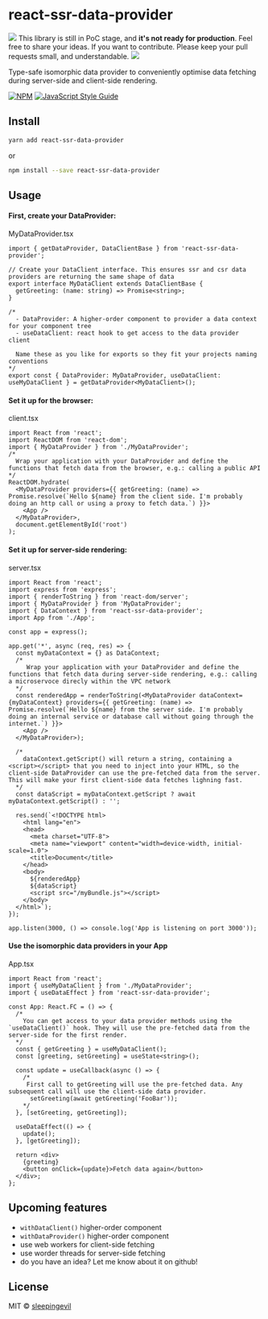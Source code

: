 # react-ssr-data-provider

<img src="https://img.icons8.com/offices/30/000000/warning-shield.png"/> This library is still in PoC stage, and <strong>it's not ready for production</strong>. Feel free to share your ideas. If you want to contribute. Please keep your pull requests small, and understandable. <img src="https://img.icons8.com/offices/30/000000/warning-shield.png"/>

Type-safe isomorphic data provider to conveniently optimise data fetching during server-side and client-side rendering.

[![NPM](https://img.shields.io/npm/v/react-ssr-data-provider.svg)](https://www.npmjs.com/package/react-ssr-data-provider) [![JavaScript Style Guide](https://img.shields.io/badge/code_style-standard-brightgreen.svg)](https://standardjs.com)

## Install

```bash
yarn add react-ssr-data-provider
```
or
```bash
npm install --save react-ssr-data-provider
```

## Usage

#### First, create your DataProvider:

MyDataProvider.tsx
```tsx
import { getDataProvider, DataClientBase } from 'react-ssr-data-provider';

// Create your DataClient interface. This ensures ssr and csr data providers are returning the same shape of data
export interface MyDataClient extends DataClientBase {
  getGreeting: (name: string) => Promise<string>;
}

/* 
  - DataProvider: A higher-order component to provider a data context for your component tree
  - useDataClient: react hook to get access to the data provider client
  
  Name these as you like for exports so they fit your projects naming conventions
*/
export const { DataProvider: MyDataProvider, useDataClient: useMyDataClient } = getDataProvider<MyDataClient>();
```

#### Set it up for the browser:

client.tsx
```tsx
import React from 'react';
import ReactDOM from 'react-dom';
import { MyDataProvider } from './MyDataProvider';
/* 
  Wrap your application with your DataProvider and define the functions that fetch data from the browser, e.g.: calling a public API
*/
ReactDOM.hydrate(
  <MyDataProvider providers={{ getGreeting: (name) => Promise.resolve(`Hello ${name} from the client side. I'm probably doing an http call or using a proxy to fetch data.`) }}>
    <App />
  </MyDataProvider>,
  document.getElementById('root')
);
```

#### Set it up for server-side rendering:

server.tsx
```tsx
import React from 'react';
import express from 'express';
import { renderToString } from 'react-dom/server';
import { MyDataProvider } from 'MyDataProvider';
import { DataContext } from 'react-ssr-data-provider';
import App from './App';

const app = express();

app.get('*', async (req, res) => {
  const myDataContext = {} as DataContext;
  /*
     Wrap your application with your DataProvider and define the functions that fetch data during server-side rendering, e.g.: calling a microservoce direcly within the VPC network
  */
  const renderedApp = renderToString(<MyDataProvider dataContext={myDataContext} providers={{ getGreeting: (name) => Promise.resolve(`Hello ${name} from the server side. I'm probably doing an internal service or database call without going through the internet.`) }}>
    <App />
  </MyDataProvider>);

  /*
    dataContext.getScript() will return a string, containing a <script></script> that you need to inject into your HTML, so the client-side DataProvider can use the pre-fetched data from the server. This will make your first client-side data fetches lighning fast.
  */
  const dataScript = myDataContext.getScript ? await myDataContext.getScript() : '';

  res.send(`<!DOCTYPE html>
    <html lang="en">
    <head>
      <meta charset="UTF-8">
      <meta name="viewport" content="width=device-width, initial-scale=1.0">
      <title>Document</title>
    </head>
    <body>
      ${renderedApp}
      ${dataScript}
      <script src="/myBundle.js"></script>
    </body>
  </html>`);
});

app.listen(3000, () => console.log('App is listening on port 3000'));
```

#### Use the isomorphic data providers in your App

App.tsx
```tsx
import React from 'react';
import { useMyDataClient } from './MyDataProvider';
import { useDataEffect } from 'react-ssr-data-provider';

const App: React.FC = () => {
  /* 
    You can get access to your data provider methods using the `useDataClient()` hook. They will use the pre-fetched data from the server-side for the first render.
  */
  const { getGreeting } = useMyDataClient();
  const [greeting, setGreeting] = useState<string>();

  const update = useCallback(async () => {
    /*
     First call to getGreeting will use the pre-fetched data. Any subsequent call will use the client-side data provider.
      setGreeting(await getGreeting('FooBar'));
    */
  }, [setGreeting, getGreeting]);

  useDataEffect(() => {
    update();
  }, [getGreeting]);

  return <div>
    {greeting}
    <button onClick={update}>Fetch data again</button>
  </div>;
};

```

## Upcoming features

- `withDataClient()` higher-order component
- `withDataProvider()` higher-order component
- use web workers for client-side fetching
- use worder threads for server-side fetching
- do you have an idea? Let me know about it on github!

## License

MIT © [sleepingevil](https://github.com/sleepingevil)
